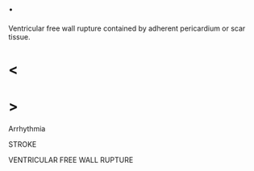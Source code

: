 # .

Ventricular free wall rupture contained by adherent pericardium or scar tissue.

# <

# >

Arrhythmia

STROKE

VENTRICULAR FREE WALL RUPTURE
